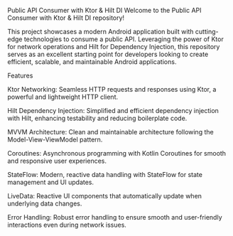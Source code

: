Public API Consumer with Ktor & Hilt DI
Welcome to the Public API Consumer with Ktor & Hilt DI repository! 

This project showcases a modern Android application built with cutting-edge technologies to consume a public API. 
Leveraging the power of Ktor for network operations and Hilt for Dependency Injection, this repository serves as an excellent starting point for developers looking to create efficient, scalable, and maintainable Android applications.




Features

Ktor Networking: Seamless HTTP requests and responses using Ktor, a powerful and lightweight HTTP client.

Hilt Dependency Injection: Simplified and efficient dependency injection with Hilt, enhancing testability and reducing boilerplate code.

MVVM Architecture: Clean and maintainable architecture following the Model-View-ViewModel pattern.

Coroutines: Asynchronous programming with Kotlin Coroutines for smooth and responsive user experiences.

StateFlow: Modern, reactive data handling with StateFlow for state management and UI updates.

LiveData: Reactive UI components that automatically update when underlying data changes.

Error Handling: Robust error handling to ensure smooth and user-friendly interactions even during network issues.